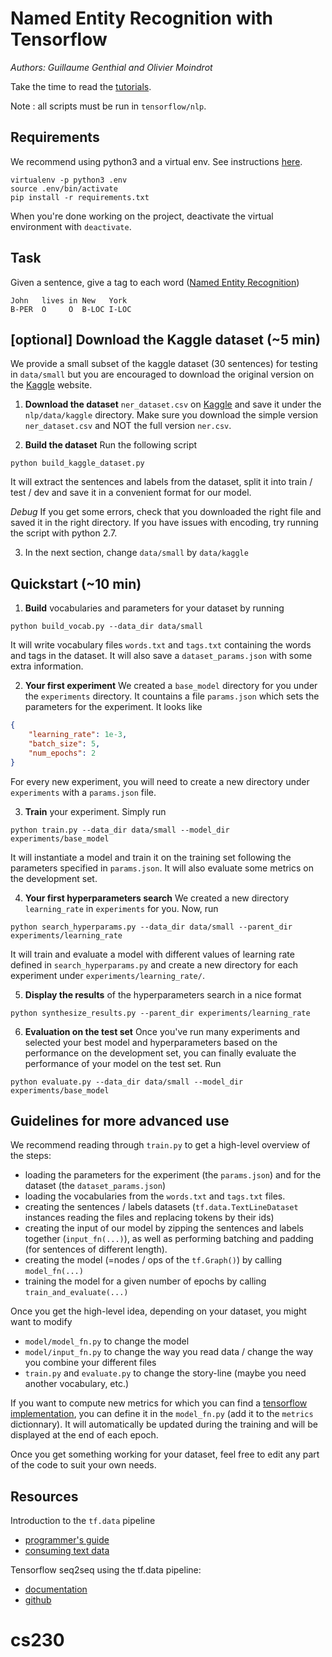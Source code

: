 # Named Entity Recognition with Tensorflow

*Authors: Guillaume Genthial and Olivier Moindrot*

Take the time to read the [tutorials](https://cs230-stanford.github.io).

Note : all scripts must be run in `tensorflow/nlp`.

## Requirements

We recommend using python3 and a virtual env. See instructions [here](https://cs230-stanford.github.io/project-starter-code.html).

```
virtualenv -p python3 .env
source .env/bin/activate
pip install -r requirements.txt
```

When you're done working on the project, deactivate the virtual environment with `deactivate`.

## Task

Given a sentence, give a tag to each word ([Named Entity Recognition](https://en.wikipedia.org/wiki/Named-entity_recognition))

```
John   lives in New   York
B-PER  O     O  B-LOC I-LOC
```

## [optional] Download the Kaggle dataset (~5 min)

We provide a small subset of the kaggle dataset (30 sentences) for testing in `data/small` but you are encouraged to download the original version on the [Kaggle](https://www.kaggle.com/abhinavwalia95/entity-annotated-corpus/data) website.

1. __Download the dataset__ `ner_dataset.csv` on [Kaggle](https://www.kaggle.com/abhinavwalia95/entity-annotated-corpus/data) and save it under the `nlp/data/kaggle` directory. Make sure you download the simple version `ner_dataset.csv` and NOT the full version `ner.csv`.

2. __Build the dataset__ Run the following script
```
python build_kaggle_dataset.py
```
It will extract the sentences and labels from the dataset, split it into train / test / dev and save it in a convenient format for our model.

*Debug* If you get some errors, check that you downloaded the right file and saved it in the right directory. If you have issues with encoding, try running the script with python 2.7.

3. In the next section, change `data/small` by `data/kaggle`


## Quickstart (~10 min)

1. __Build__ vocabularies and parameters for your dataset by running
```
python build_vocab.py --data_dir data/small
```
It will write vocabulary files `words.txt` and `tags.txt` containing the words and tags in the dataset. It will also save a `dataset_params.json` with some extra information.

2. __Your first experiment__ We created a `base_model` directory for you under the `experiments` directory. It countains a file `params.json` which sets the parameters for the experiment. It looks like
```json
{
    "learning_rate": 1e-3,
    "batch_size": 5,
    "num_epochs": 2
}
```
For every new experiment, you will need to create a new directory under `experiments` with a `params.json` file.

3. __Train__ your experiment. Simply run
```
python train.py --data_dir data/small --model_dir experiments/base_model
```
It will instantiate a model and train it on the training set following the parameters specified in `params.json`. It will also evaluate some metrics on the development set.

4. __Your first hyperparameters search__ We created a new directory `learning_rate` in `experiments` for you. Now, run
```
python search_hyperparams.py --data_dir data/small --parent_dir experiments/learning_rate
```
It will train and evaluate a model with different values of learning rate defined in `search_hyperparams.py` and create a new directory for each experiment under `experiments/learning_rate/`.

5. __Display the results__ of the hyperparameters search in a nice format
```
python synthesize_results.py --parent_dir experiments/learning_rate
```

6. __Evaluation on the test set__ Once you've run many experiments and selected your best model and hyperparameters based on the performance on the development set, you can finally evaluate the performance of your model on the test set. Run
```
python evaluate.py --data_dir data/small --model_dir experiments/base_model
```


## Guidelines for more advanced use

We recommend reading through `train.py` to get a high-level overview of the steps:
- loading the parameters for the experiment (the `params.json`) and for the dataset (the `dataset_params.json`)
- loading the vocabularies from the `words.txt` and `tags.txt` files.
- creating the sentences / labels datasets (`tf.data.TextLineDataset` instances reading the files and replacing tokens by their ids)
- creating the input of our model by zipping the sentences and labels together (`input_fn(...)`), as well as performing batching and padding (for sentences of different length).
- creating the model (=nodes / ops of the `tf.Graph()`) by calling `model_fn(...)`
- training the model for a given number of epochs by calling `train_and_evaluate(...)`


Once you get the high-level idea, depending on your dataset, you might want to modify
- `model/model_fn.py` to change the model
- `model/input_fn.py` to change the way you read data / change the way you combine your different files
- `train.py` and `evaluate.py` to change the story-line (maybe you need another vocabulary, etc.)

If you want to compute new metrics for which you can find a [tensorflow implementation](https://www.tensorflow.org/api_docs/python/tf/metrics), you can define it in the `model_fn.py` (add it to the `metrics` dictionnary). It will automatically be updated during the training and will be displayed at the end of each epoch.

Once you get something working for your dataset, feel free to edit any part of the code to suit your own needs.

## Resources

Introduction to the `tf.data` pipeline
- [programmer's guide](https://www.tensorflow.org/programmers_guide/datasets)
- [consuming text data](https://www.tensorflow.org/programmers_guide/datasets#consuming_text_data)

Tensorflow seq2seq using the tf.data pipeline:
- [documentation](https://www.tensorflow.org/tutorials/seq2seq)
- [github](https://github.com/tensorflow/nmt/)


# cs230

